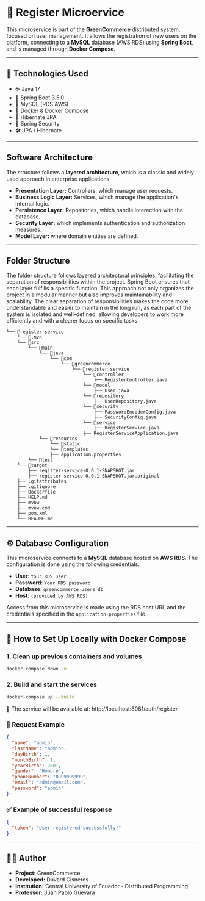 # 🧾 Register Microervice

This microservice is part of the **GreenCommerce** distributed system, focused on user management. It allows the registration of new users on the platform, connecting to a **MySQL** database (AWS RDS) using **Spring Boot**, and is managed through **Docker Compose**.

---

## 🚀 Technologies Used

- ☕️ Java 17  
- 🌱 Spring Boot 3.5.0  
- 🐬 MySQL (RDS AWS)
- 🐳 Docker & Docker Compose  
- 💾 Hibernate JPA  
- 🔐 Spring Security  
- 🛠️ JPA / Hibernate  

---

## Software Architecture

The structure follows a **layered architecture**, which is a classic and widely used approach in enterprise applications:

- **Presentation Layer:** Controllers, which manage user requests.
- **Business Logic Layer:** Services, which manage the application's internal logic.
- **Persistence Layer:** Repositories, which handle interaction with the database.
- **Security Layer:** which implements authentication and authorization measures.
- **Model Layer:** where domain entities are defined.

---

## Folder Structure

The folder structure follows layered architectural principles, facilitating the separation of responsibilities within the project. Spring Boot ensures that each layer fulfills a specific function. This approach not only organizes the project in a modular manner but also improves maintainability and scalability. The clear separation of responsibilities makes the code more understandable and easier to maintain in the long run, as each part of the system is isolated and well-defined, allowing developers to work more efficiently and with a clearer focus on specific tasks.

```
└── 📁register-service
    └── 📁.mvn
    └── 📁src
        └── 📁main
            └── 📁java
                └── 📁com
                    └── 📁greencommerce
                        └── 📁register_service
                            └── 📁controller
                                ├── RegisterController.java
                            └── 📁model
                                ├── User.java
                            └── 📁repository
                                ├── UserRepository.java
                            └── 📁security
                                ├── PasswordEncoderConfig.java
                                ├── SecurityConfig.java
                            └── 📁service
                                ├── RegisterService.java
                            ├── RegisterServiceApplication.java
            └── 📁resources
                └── 📁static
                └── 📁templates
                ├── application.properties
        └── 📁test
    └── 📁target
        ├── register-service-0.0.1-SNAPSHOT.jar
        ├── register-service-0.0.1-SNAPSHOT.jar.original
    ├── .gitattributes
    ├── .gitignore
    ├── Dockerfile
    ├── HELP.md
    ├── mvnw
    ├── mvnw.cmd
    ├── pom.xml
    └── README.md
```

---

## ⚙️ Database Configuration

This microservice connects to a **MySQL** database hosted on **AWS RDS**. The configuration is done using the following credentials:

- **User**: `Your RDS user`
- **Password**: `Your RDS password`
- **Database**: `greencommerce_users_db`
- **Host**: `(provided by AWS RDS)`

Access from this microservice is made using the RDS host URL and the credentials specified in the `application.properties` file.

---

## 🐳 How to Set Up Locally with Docker Compose

### 1. Clean up previous containers and volumes

```bash
docker-compose down -v
```

### 2. Build and start the services
```bash
docker-compose up --build
```

📍 The service will be available at: http://localhost:8081/auth/register

### 🧪 Request Example

```json
{
  "name": "admin",
  "lastName": "admin",
  "dayBirth": 1,
  "monthBirth": 1,
  "yearBirth": 2001,
  "gender": "Hombre",
  "phoneNumber": "0999999999",
  "email": "admin@email.com",
  "password": "admin"
}
```


### ✅ Example of successful response

```json
{
  "token": "User registered successfully!"
}
```

---

## 🧑‍💻 Author

- **Project:** GreenCommerce
- **Developed:** Duvard Cisneros
- **Institution:** Central University of Ecuador - Distributed Programming 
- **Professor:** Juan Pablo Guevara